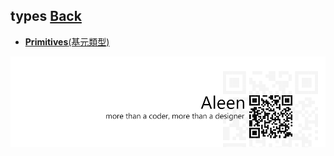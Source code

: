 ## types [**Back**](./../README.md)

- [**Primitives**(基元類型)](./primitives/primitives.md)

<a href="http://aleen42.github.io/" target="_blank" ><img src="./../pic/tail.gif"></a>